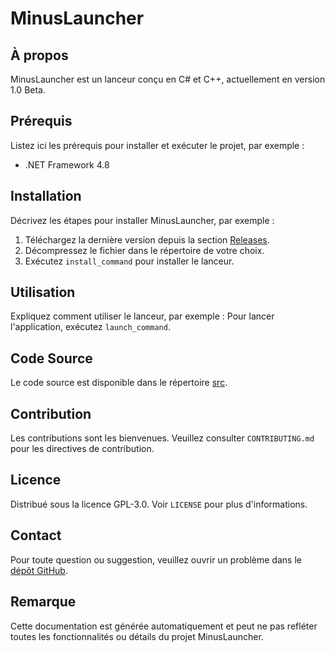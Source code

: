 # MinusLauncher

## À propos
MinusLauncher est un lanceur conçu en C# et C++, actuellement en version 1.0 Beta.

## Prérequis
Listez ici les prérequis pour installer et exécuter le projet, par exemple :
- .NET Framework 4.8

## Installation
Décrivez les étapes pour installer MinusLauncher, par exemple :
1. Téléchargez la dernière version depuis la section [Releases](https://github.com/danbenba/MinusLauncher/releases).
2. Décompressez le fichier dans le répertoire de votre choix.
3. Exécutez `install_command` pour installer le lanceur.

## Utilisation
Expliquez comment utiliser le lanceur, par exemple :
Pour lancer l'application, exécutez `launch_command`.

## Code Source
Le code source est disponible dans le répertoire [src]([lien_vers_le_dossier_src](https://github.com/danbenba/MinusLauncher)).

## Contribution
Les contributions sont les bienvenues. Veuillez consulter `CONTRIBUTING.md` pour les directives de contribution.

## Licence
Distribué sous la licence GPL-3.0. Voir `LICENSE` pour plus d'informations.

## Contact
Pour toute question ou suggestion, veuillez ouvrir un problème dans le [dépôt GitHub](https://github.com/danbenba/MinusLauncher/issues).

## Remarque
Cette documentation est générée automatiquement et peut ne pas refléter toutes les fonctionnalités ou détails du projet MinusLauncher.
